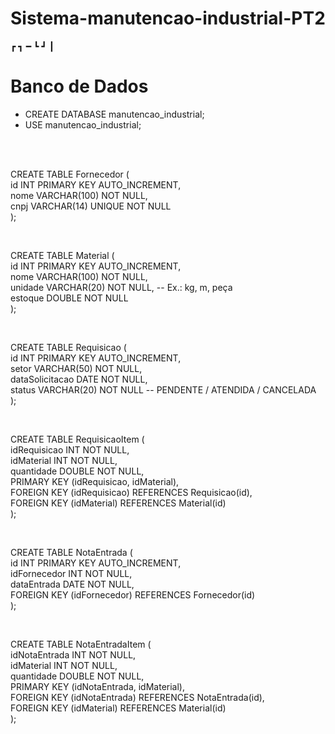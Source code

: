 # Sistema-manutencao-industrial-PT2
┏ ┓  ━  ┗ ┛  ┃

# Banco de Dados

* CREATE DATABASE manutencao_industrial;
* USE manutencao_industrial;

<br>
<br>

CREATE TABLE Fornecedor (<br>
id INT PRIMARY KEY AUTO_INCREMENT,<br>
nome VARCHAR(100) NOT NULL,<br>
cnpj VARCHAR(14) UNIQUE NOT NULL<br>
);

<br>

CREATE TABLE Material (<br>
id INT PRIMARY KEY AUTO_INCREMENT,<br>
nome VARCHAR(100) NOT NULL,<br>
unidade VARCHAR(20) NOT NULL, -- Ex.: kg, m, peça<br>
estoque DOUBLE NOT NULL<br>
);

<br>

CREATE TABLE Requisicao (<br>
id INT PRIMARY KEY AUTO_INCREMENT,<br>
setor VARCHAR(50) NOT NULL,<br>
dataSolicitacao DATE NOT NULL,<br>
status VARCHAR(20) NOT NULL -- PENDENTE / ATENDIDA / CANCELADA<br>
);

<br>

CREATE TABLE RequisicaoItem (<br>
idRequisicao INT NOT NULL,<br>
idMaterial INT NOT NULL,<br>
quantidade DOUBLE NOT NULL,<br>
PRIMARY KEY (idRequisicao, idMaterial),<br>
FOREIGN KEY (idRequisicao) REFERENCES Requisicao(id),<br>
FOREIGN KEY (idMaterial) REFERENCES Material(id)<br>
);

<br>

CREATE TABLE NotaEntrada (<br>
id INT PRIMARY KEY AUTO_INCREMENT,<br>
idFornecedor INT NOT NULL,<br>
dataEntrada DATE NOT NULL,<br>
FOREIGN KEY (idFornecedor) REFERENCES Fornecedor(id)<br>
);

<br>

CREATE TABLE NotaEntradaItem (<br>
idNotaEntrada INT NOT NULL,<br>
idMaterial INT NOT NULL,<br>
quantidade DOUBLE NOT NULL,<br>
PRIMARY KEY (idNotaEntrada, idMaterial),<br>
FOREIGN KEY (idNotaEntrada) REFERENCES NotaEntrada(id),<br>
FOREIGN KEY (idMaterial) REFERENCES Material(id)<br>
);
